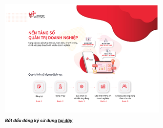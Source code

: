 ![image-20211206141801515](img/backdrop.png)

***Bắt đầu đăng ký sử dụng [tại đây](https://vess.vn/app/signup)***


